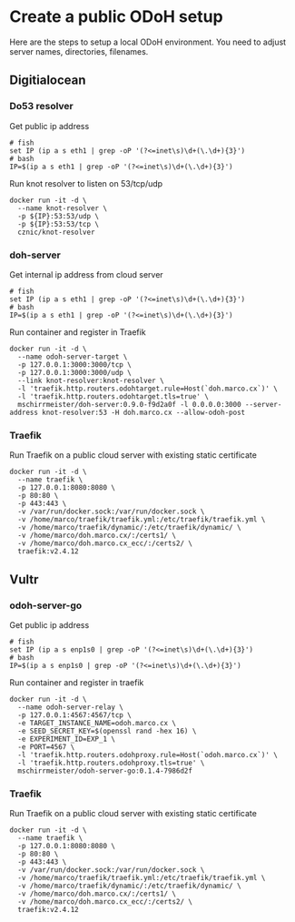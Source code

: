 # Create a public ODoH setup

Here are the steps to setup a local ODoH environment. You need to adjust server names, directories, filenames.

## Digitialocean

### Do53 resolver

Get public ip address

    # fish
    set IP (ip a s eth1 | grep -oP '(?<=inet\s)\d+(\.\d+){3}')
    # bash
    IP=$(ip a s eth1 | grep -oP '(?<=inet\s)\d+(\.\d+){3}')

Run knot resolver to listen on 53/tcp/udp

    docker run -it -d \
      --name knot-resolver \
      -p ${IP}:53:53/udp \
      -p ${IP}:53:53/tcp \
      cznic/knot-resolver

### doh-server

Get internal ip address from cloud server

    # fish
    set IP (ip a s eth1 | grep -oP '(?<=inet\s)\d+(\.\d+){3}')
    # bash
    IP=$(ip a s eth1 | grep -oP '(?<=inet\s)\d+(\.\d+){3}')

Run container and register in Traefik

    docker run -it -d \
      --name odoh-server-target \
      -p 127.0.0.1:3000:3000/tcp \
      -p 127.0.0.1:3000:3000/udp \
      --link knot-resolver:knot-resolver \
      -l 'traefik.http.routers.odohtarget.rule=Host(`doh.marco.cx`)' \
      -l 'traefik.http.routers.odohtarget.tls=true' \
      mschirrmeister/doh-server:0.9.0-f9d2a0f -l 0.0.0.0:3000 --server-address knot-resolver:53 -H doh.marco.cx --allow-odoh-post

### Traefik

Run Traefik on a public cloud server with existing static certificate

    docker run -it -d \
      --name traefik \
      -p 127.0.0.1:8080:8080 \
      -p 80:80 \
      -p 443:443 \
      -v /var/run/docker.sock:/var/run/docker.sock \
      -v /home/marco/traefik/traefik.yml:/etc/traefik/traefik.yml \
      -v /home/marco/traefik/dynamic/:/etc/traefik/dynamic/ \
      -v /home/marco/doh.marco.cx/:/certs1/ \
      -v /home/marco/doh.marco.cx_ecc/:/certs2/ \
      traefik:v2.4.12

## Vultr

### odoh-server-go

Get public ip address

    # fish
    set IP (ip a s enp1s0 | grep -oP '(?<=inet\s)\d+(\.\d+){3}')
    # bash
    IP=$(ip a s enp1s0 | grep -oP '(?<=inet\s)\d+(\.\d+){3}')

Run container and register in traefik

    docker run -it -d \
      --name odoh-server-relay \
      -p 127.0.0.1:4567:4567/tcp \
      -e TARGET_INSTANCE_NAME=odoh.marco.cx \
      -e SEED_SECRET_KEY=$(openssl rand -hex 16) \
      -e EXPERIMENT_ID=EXP_1 \
      -e PORT=4567 \
      -l 'traefik.http.routers.odohproxy.rule=Host(`odoh.marco.cx`)' \
      -l 'traefik.http.routers.odohproxy.tls=true' \
      mschirrmeister/odoh-server-go:0.1.4-7986d2f

### Traefik

Run Traefik on a public cloud server with existing static certificate

    docker run -it -d \
      --name traefik \
      -p 127.0.0.1:8080:8080 \
      -p 80:80 \
      -p 443:443 \
      -v /var/run/docker.sock:/var/run/docker.sock \
      -v /home/marco/traefik/traefik.yml:/etc/traefik/traefik.yml \
      -v /home/marco/traefik/dynamic/:/etc/traefik/dynamic/ \
      -v /home/marco/doh.marco.cx/:/certs1/ \
      -v /home/marco/doh.marco.cx_ecc/:/certs2/ \
      traefik:v2.4.12
